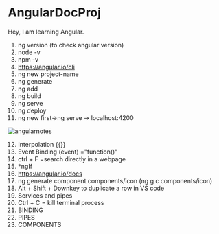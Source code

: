 # AngularDocProj
Hey, I am learning Angular.
1. ng version (to check angular version)
2. node -v
3. npm -v
4. https://angular.io/cli
5. ng new project-name
6. ng generate
7. ng add
8. ng build
9. ng serve
10. ng deploy
11. ng new first->ng serve -> localhost:4200

![angularnotes](https://user-images.githubusercontent.com/51438542/203924161-1df9a63a-7bce-41c0-a8b1-e082e8f5b6ec.JPG)

12. Interpolation {{}}
13. Event Binding  (event) ="function()"
14. ctrl + F =search directly in a webpage
15. *ngIf
16. https://angular.io/docs
17. ng generate component components/icon (ng g c components/icon)
18. Alt + Shift + Downkey  to duplicate a row in VS code
19. Services and pipes
20. Ctrl + C = kill terminal process
21. BINDING
22. PIPES
23. COMPONENTS
